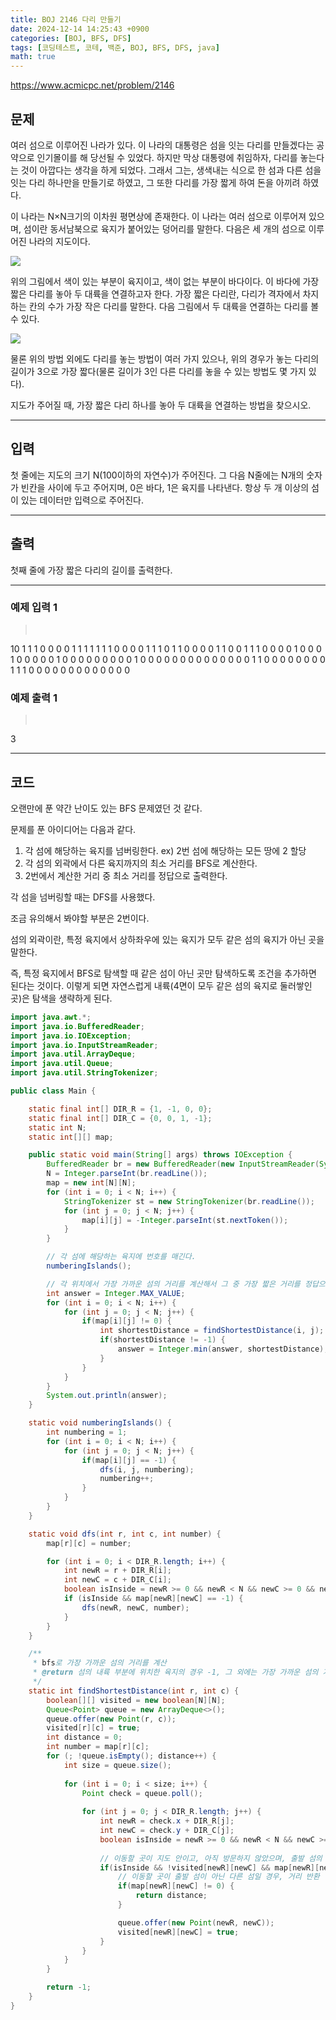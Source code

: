 ```yaml
---
title: BOJ 2146 다리 만들기
date: 2024-12-14 14:25:43 +0900
categories: [BOJ, BFS, DFS]
tags: [코딩테스트, 코테, 백준, BOJ, BFS, DFS, java]
math: true
---
```


<https://www.acmicpc.net/problem/2146>

## 문제
여러 섬으로 이루어진 나라가 있다. 이 나라의 대통령은 섬을 잇는 다리를 만들겠다는 공약으로 인기몰이를 해 당선될 수 있었다. 하지만 막상 대통령에 취임하자, 다리를 놓는다는 것이 아깝다는 생각을 하게 되었다. 그래서 그는, 생색내는 식으로 한 섬과 다른 섬을 잇는 다리 하나만을 만들기로 하였고, 그 또한 다리를 가장 짧게 하여 돈을 아끼려 하였다.

이 나라는 N×N크기의 이차원 평면상에 존재한다. 이 나라는 여러 섬으로 이루어져 있으며, 섬이란 동서남북으로 육지가 붙어있는 덩어리를 말한다. 다음은 세 개의 섬으로 이루어진 나라의 지도이다.

![](/imgs/다리만들기_1.png)

위의 그림에서 색이 있는 부분이 육지이고, 색이 없는 부분이 바다이다. 이 바다에 가장 짧은 다리를 놓아 두 대륙을 연결하고자 한다. 가장 짧은 다리란, 다리가 격자에서 차지하는 칸의 수가 가장 작은 다리를 말한다. 다음 그림에서 두 대륙을 연결하는 다리를 볼 수 있다.

![](/imgs/다리만들기_2.png)

물론 위의 방법 외에도 다리를 놓는 방법이 여러 가지 있으나, 위의 경우가 놓는 다리의 길이가 3으로 가장 짧다(물론 길이가 3인 다른 다리를 놓을 수 있는 방법도 몇 가지 있다).

지도가 주어질 때, 가장 짧은 다리 하나를 놓아 두 대륙을 연결하는 방법을 찾으시오.

---
## 입력
첫 줄에는 지도의 크기 N(100이하의 자연수)가 주어진다. 그 다음 N줄에는 N개의 숫자가 빈칸을 사이에 두고 주어지며, 0은 바다, 1은 육지를 나타낸다. 항상 두 개 이상의 섬이 있는 데이터만 입력으로 주어진다.

---
## 출력
첫째 줄에 가장 짧은 다리의 길이를 출력한다.

---
### 예제 입력 1
> <pre>
10
1 1 1 0 0 0 0 1 1 1
1 1 1 1 0 0 0 0 1 1
1 0 1 1 0 0 0 0 1 1
0 0 1 1 1 0 0 0 0 1
0 0 0 1 0 0 0 0 0 1
0 0 0 0 0 0 0 0 0 1
0 0 0 0 0 0 0 0 0 0
0 0 0 0 1 1 0 0 0 0
0 0 0 0 1 1 1 0 0 0
0 0 0 0 0 0 0 0 0 0
> </pre>

### 예제 출력 1
> <pre>
3
> </pre>

---
## 코드

오랜만에 푼 약간 난이도 있는 BFS 문제였던 것 같다.

문제를 푼 아이디어는 다음과 같다.

1. 각 섬에 해당하는 육지를 넘버링한다. ex) 2번 섬에 해당하는 모든 땅에 2 할당
2. 각 섬의 외곽에서 다른 육지까지의 최소 거리를 BFS로 계산한다.
3. 2번에서 계산한 거리 중 최소 거리를 정답으로 출력한다.

각 섬을 넘버링할 때는 DFS를 사용했다.

조금 유의해서 봐야할 부분은 2번이다.

섬의 외곽이란, 특정 육지에서 상하좌우에 있는 육지가 모두 같은 섬의 육지가 아닌 곳을 말한다.

즉, 특정 육지에서 BFS로 탐색할 때 같은 섬이 아닌 곳만 탐색하도록 조건을 추가하면 된다는 것이다. 이렇게 되면 자연스럽게 내륙(4면이 모두 같은 섬의 육지로 둘러쌓인 곳)은 탐색을 생략하게 된다.

```java
import java.awt.*;
import java.io.BufferedReader;
import java.io.IOException;
import java.io.InputStreamReader;
import java.util.ArrayDeque;
import java.util.Queue;
import java.util.StringTokenizer;

public class Main {

    static final int[] DIR_R = {1, -1, 0, 0};
    static final int[] DIR_C = {0, 0, 1, -1};
    static int N;
    static int[][] map;

    public static void main(String[] args) throws IOException {
        BufferedReader br = new BufferedReader(new InputStreamReader(System.in));
        N = Integer.parseInt(br.readLine());
        map = new int[N][N];
        for (int i = 0; i < N; i++) {
            StringTokenizer st = new StringTokenizer(br.readLine());
            for (int j = 0; j < N; j++) {
                map[i][j] = -Integer.parseInt(st.nextToken());
            }
        }

        // 각 섬에 해당하는 육지에 번호를 매긴다.
        numberingIslands();

        // 각 위치에서 가장 가까운 섬의 거리를 계산해서 그 중 가장 짧은 거리를 정답으로 출력
        int answer = Integer.MAX_VALUE;
        for (int i = 0; i < N; i++) {
            for (int j = 0; j < N; j++) {
                if(map[i][j] != 0) {
                    int shortestDistance = findShortestDistance(i, j);
                    if(shortestDistance != -1) {
                        answer = Integer.min(answer, shortestDistance);
                    }
                }
            }
        }
        System.out.println(answer);
    }

    static void numberingIslands() {
        int numbering = 1;
        for (int i = 0; i < N; i++) {
            for (int j = 0; j < N; j++) {
                if(map[i][j] == -1) {
                    dfs(i, j, numbering);
                    numbering++;
                }
            }
        }
    }

    static void dfs(int r, int c, int number) {
        map[r][c] = number;

        for (int i = 0; i < DIR_R.length; i++) {
            int newR = r + DIR_R[i];
            int newC = c + DIR_C[i];
            boolean isInside = newR >= 0 && newR < N && newC >= 0 && newC < N;
            if (isInside && map[newR][newC] == -1) {
                dfs(newR, newC, number);
            }
        }
    }

    /**
     * bfs로 가장 가까운 섬의 거리를 계산
     * @return 섬의 내륙 부분에 위치한 육지의 경우 -1, 그 외에는 가장 가까운 섬의 거리
     */
    static int findShortestDistance(int r, int c) {
        boolean[][] visited = new boolean[N][N];
        Queue<Point> queue = new ArrayDeque<>();
        queue.offer(new Point(r, c));
        visited[r][c] = true;
        int distance = 0;
        int number = map[r][c];
        for (; !queue.isEmpty(); distance++) {
            int size = queue.size();
            
            for (int i = 0; i < size; i++) {
                Point check = queue.poll();
                
                for (int j = 0; j < DIR_R.length; j++) {
                    int newR = check.x + DIR_R[j];
                    int newC = check.y + DIR_C[j];
                    boolean isInside = newR >= 0 && newR < N && newC >= 0 && newC < N;
                    
                    // 이동할 곳이 지도 안이고, 아직 방문하지 않았으며, 출발 섬의 육지가 아닐 경우, 검사 진행
                    if(isInside && !visited[newR][newC] && map[newR][newC] != number) {
                        // 이동할 곳이 출발 섬이 아닌 다른 섬일 경우, 거리 반환
                        if(map[newR][newC] != 0) {
                            return distance;
                        }

                        queue.offer(new Point(newR, newC));
                        visited[newR][newC] = true;
                    }
                }
            }
        }

        return -1;
    }
}
```
